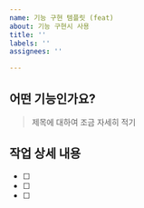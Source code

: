 ```yaml
---
name: 기능 구현 템플릿 (feat)
about: 기능 구현시 사용
title: ''
labels: ''
assignees: ''

---
```


## 어떤 기능인가요?
> 제목에 대하여 조금 자세히 적기

## 작업 상세 내용
-[ ]
-[ ] 
-[ ]
